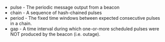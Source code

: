 - pulse  - The periodic message output from a beacon
- chain  - A sequence of hash-chained pulses
- period - The fixed time windows between expected consecutive pulses in a chain.
- gap    - A time interval during which one-or-more scheduled pulses were NOT produced by the beacon (i.e. outage).
